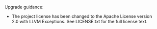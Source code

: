 Upgrade guidance:

* The project license has been changed to the Apache License version 2.0 with
  LLVM Exceptions. See LICENSE.txt for the full license text.

